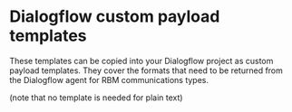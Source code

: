 # Dialogflow custom payload templates

These templates can be copied into your Dialogflow project as custom payload templates. 
They cover the formats that need to be returned from the Dialogflow agent for RBM
communications types.

(note that no template is needed for plain text)